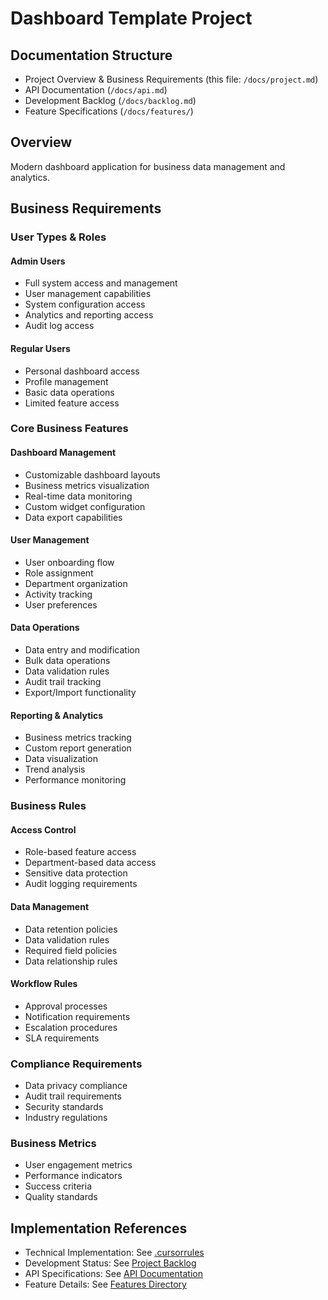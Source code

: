 # Dashboard Template Project

## Documentation Structure

- Project Overview & Business Requirements (this file: `/docs/project.md`)
- API Documentation (`/docs/api.md`)
- Development Backlog (`/docs/backlog.md`)
- Feature Specifications (`/docs/features/`)

## Overview

Modern dashboard application for business data management and analytics.

## Business Requirements

### User Types & Roles

#### Admin Users

- Full system access and management
- User management capabilities
- System configuration access
- Analytics and reporting access
- Audit log access

#### Regular Users

- Personal dashboard access
- Profile management
- Basic data operations
- Limited feature access

### Core Business Features

#### Dashboard Management

- Customizable dashboard layouts
- Business metrics visualization
- Real-time data monitoring
- Custom widget configuration
- Data export capabilities

#### User Management

- User onboarding flow
- Role assignment
- Department organization
- Activity tracking
- User preferences

#### Data Operations

- Data entry and modification
- Bulk data operations
- Data validation rules
- Audit trail tracking
- Export/Import functionality

#### Reporting & Analytics

- Business metrics tracking
- Custom report generation
- Data visualization
- Trend analysis
- Performance monitoring

### Business Rules

#### Access Control

- Role-based feature access
- Department-based data access
- Sensitive data protection
- Audit logging requirements

#### Data Management

- Data retention policies
- Data validation rules
- Required field policies
- Data relationship rules

#### Workflow Rules

- Approval processes
- Notification requirements
- Escalation procedures
- SLA requirements

### Compliance Requirements

- Data privacy compliance
- Audit trail requirements
- Security standards
- Industry regulations

### Business Metrics

- User engagement metrics
- Performance indicators
- Success criteria
- Quality standards

## Implementation References

- Technical Implementation: See [.cursorrules](/.cursorrules)
- Development Status: See [Project Backlog](/docs/backlog.md)
- API Specifications: See [API Documentation](/docs/api.md)
- Feature Details: See [Features Directory](/docs/features/)
